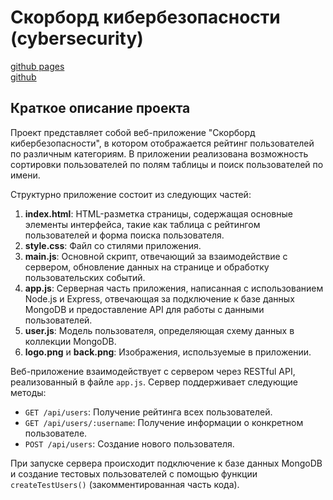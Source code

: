 # Скорборд кибербезопасности (cybersecurity)
[github pages](https://dimkassin.github.io/cybersecurity)  
[github](https://github.com/dimkassin/cybersecurity)  

## Краткое описание проекта

Проект представляет собой веб-приложение "Скорборд кибербезопасности", в котором отображается рейтинг пользователей по различным категориям. В приложении реализована возможность сортировки пользователей по полям таблицы и поиск пользователей по имени.

Структурно приложение состоит из следующих частей:

1. **index.html**: HTML-разметка страницы, содержащая основные элементы интерфейса, такие как таблица с рейтингом пользователей и форма поиска пользователя.
2. **style.css**: Файл со стилями приложения.
3. **main.js**: Основной скрипт, отвечающий за взаимодействие с сервером, обновление данных на странице и обработку пользовательских событий.
4. **app.js**: Серверная часть приложения, написанная с использованием Node.js и Express, отвечающая за подключение к базе данных MongoDB и предоставление API для работы с данными пользователей.
5. **user.js**: Модель пользователя, определяющая схему данных в коллекции MongoDB.
6. **logo.png** и **back.png**: Изображения, используемые в приложении.

Веб-приложение взаимодействует с сервером через RESTful API, реализованный в файле `app.js`. Сервер поддерживает следующие методы:

- `GET /api/users`: Получение рейтинга всех пользователей.
- `GET /api/users/:username`: Получение информации о конкретном пользователе.
- `POST /api/users`: Создание нового пользователя.

При запуске сервера происходит подключение к базе данных MongoDB и создание тестовых пользователей с помощью функции `createTestUsers()` (закомментированная часть кода).
